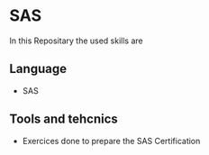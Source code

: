 # SAS

In this Repositary the used skills are

## Language
* SAS


## Tools and tehcnics
* Exercices done to prepare the SAS Certification

